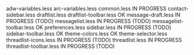 adw-variables.less
arc-variables.less
common.less						IN PROGRESS
contact-sidebar.less
draftlist.less
draftlist-toolbar.less			OK
message-draft.less				IN PROGRESS (TODO)
messagelist.less				IN PROGRESS (TODO)
messagelist-toolbar.less		OK
preferences.less
sidebar.less					IN PROGRESS (TODO)
sidebar-toolbar.less			OK
theme-colors.less				OK
theme-selector.less
threadlist-icons.less			IN PROGRESS (TODO)
threadlist.less					IN PROGRESS
threadlist-toolbar.less			IN PROGRESS (TODO)

